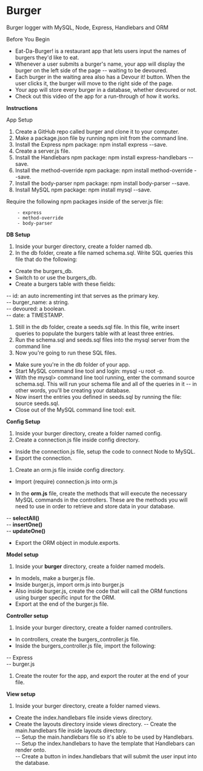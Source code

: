 # Burger
Burger logger with MySQL, Node, Express, Handlebars and ORM 

Before You Begin

- Eat-Da-Burger! is a restaurant app that lets users input the names of burgers they'd like to eat.
- Whenever a user submits a burger's name, your app will display the burger on the left side of the page -- waiting to be devoured.
- Each burger in the waiting area also has a Devour it! button. When the user clicks it, the burger will move to the right side of the page.
- Your app will store every burger in a database, whether devoured or not.
- Check out this video of the app for a run-through of how it works.

<b>Instructions</b>

App Setup

1. Create a GitHub repo called burger and clone it to your computer.
2. Make a package.json file by running npm init from the command line.
3. Install the Express npm package: npm install express --save.
4. Create a server.js file.
5. Install the Handlebars npm package: npm install express-handlebars --save.
6. Install the method-override npm package: npm install method-override --save.
7. Install the body-parser npm package: npm install body-parser --save.
8. Install MySQL npm package: npm install mysql --save.

Require the following npm packages inside of the server.js file:


        - express
        - method-override
        - body-parser


<b>DB Setup</b>


1. Inside your burger directory, create a folder named db.
2. In the db folder, create a file named schema.sql. Write SQL queries this file that do the following:

- Create the burgers_db. <br>
- Switch to or use the burgers_db. <br>
- Create a burgers table with these fields:

-- id: an auto incrementing int that serves as the primary key. <br>
-- burger_name: a string. <br>
-- devoured: a boolean. <br>
-- date: a TIMESTAMP.


1. Still in the db folder, create a seeds.sql file. In this file, write insert queries to populate the burgers table with at least three entries.
2. Run the schema.sql and seeds.sql files into the mysql server from the command line
3. Now you're going to run these SQL files. 

- Make sure you're in the db folder of your app.
- Start MySQL command line tool and login: mysql -u root -p.
- With the mysql> command line tool running, enter the command source schema.sql. This will run your schema file and all of the queries in it -- in other words, you'll be creating your database.
- Now insert the entries you defined in seeds.sql by running the file: source seeds.sql.
- Close out of the MySQL command line tool: exit.

<b>Config Setup</b>


1. Inside your burger directory, create a folder named config.
2. Create a connection.js file inside config directory.

- Inside the connection.js file, setup the code to connect Node to MySQL.
- Export the connection.

1. Create an orm.js file inside config directory.

- Import (require) connection.js into orm.js

- In the <b>orm.js</b> file, create the methods that will execute the necessary MySQL commands in the controllers. These are the methods you will need to use in order to retrieve and store data in your database.

-- <b>selectAll()</b><br>
-- <b>insertOne()</b><br>
-- <b>updateOne()</b>

- Export the ORM object in module.exports.

<b>Model setup</b>

1. Inside your <b>burger</b> directory, create a folder named models.

- In models, make a burger.js file.
- Inside burger.js, import orm.js into burger.js
- Also inside burger.js, create the code that will call the ORM functions using burger specific input for the ORM.
- Export at the end of the burger.js file.

<b>Controller setup</b>


1. Inside your burger directory, create a folder named controllers.
- In controllers, create the burgers_controller.js file.
- Inside the burgers_controller.js file, import the following:

-- Express <br>
-- burger.js

1. Create the router for the app, and export the router at the end of your file.

<b>View setup</b>

1. Inside your burger directory, create a folder named views.
- Create the index.handlebars file inside views directory.
- Create the layouts directory inside views directory.
-- Create the main.handlebars file inside layouts directory.<br>
-- Setup the main.handlebars file so it's able to be used by Handlebars. <br>
-- Setup the index.handlebars to have the template that Handlebars can render onto. <br>
-- Create a button in index.handlebars that will submit the user input into the database.
